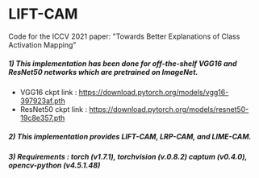 # LIFT-CAM
Code for the ICCV 2021 paper: "Towards Better Explanations of Class Activation Mapping"

##### 1) This implementation has been done for off-the-shelf VGG16 and ResNet50 networks which are pretrained on ImageNet.
 - VGG16 ckpt link : https://download.pytorch.org/models/vgg16-397923af.pth
 - ResNet50 ckpt link : https://download.pytorch.org/models/resnet50-19c8e357.pth
 
##### 2) This implementation provides LIFT-CAM, LRP-CAM, and LIME-CAM.
##### 3) Requirements : torch (v1.7.1), torchvision (v.0.8.2) captum (v0.4.0), opencv-python (v4.5.1.48)
